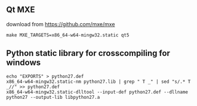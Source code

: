 ## Qt MXE
download from https://github.com/mxe/mxe
```
make MXE_TARGETS=x86_64-w64-mingw32.static qt5
```

## Python static library for crosscompiling for windows
```
echo "EXPORTS" > python27.def
x86_64-w64-mingw32.static-nm python27.lib | grep " T _" | sed "s/.* T _//" >> python27.def
x86_64-w64-mingw32.static-dlltool --input-def python27.def --dllname python27 --output-lib libpython27.a
```
